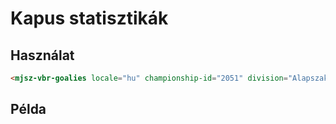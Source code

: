 # Kapus statisztikák

## Használat

```html
<mjsz-vbr-goalies locale="hu" championship-id="2051" division="Alapszakasz" />
```

## Példa

<ClientOnly>
  <mjsz-vbr-goalies
    locale="hu"
    championship-id="2051"
    division="Alapszakasz" 
  />
</ClientOnly>
